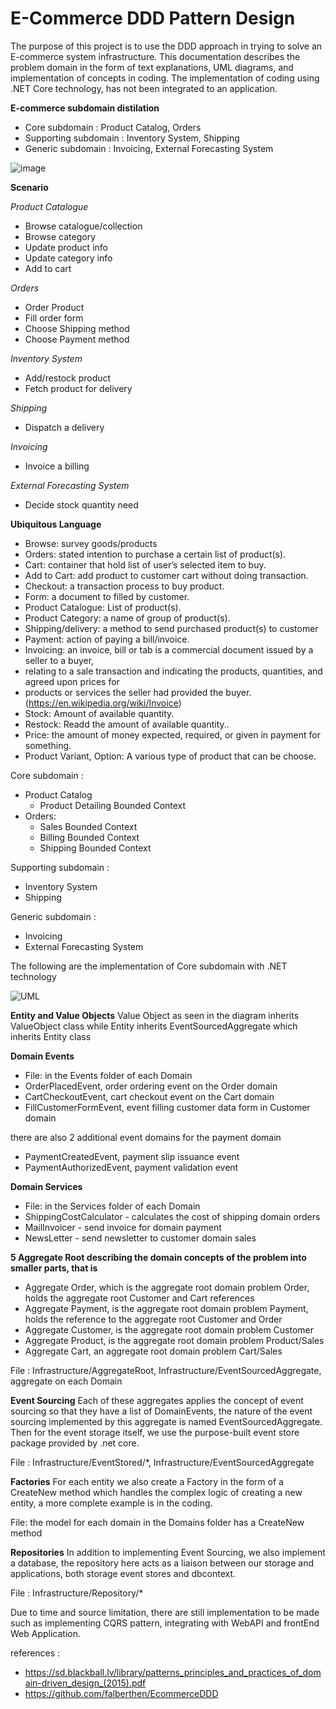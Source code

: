 # E-Commerce DDD Pattern Design

The purpose of this project is to use the DDD approach in trying to solve an E-commerce system infrastructure. This documentation describes the problem domain in the form of text explanations, UML diagrams, and implementation of concepts in coding. The implementation of coding using .NET Core technology, has not been integrated to an application.

__E-commerce subdomain distilation__
- Core subdomain : Product Catalog, Orders
- Supporting subdomain : Inventory System, Shipping
- Generic subdomain : Invoicing, External Forecasting System

![image](https://user-images.githubusercontent.com/71873035/172210235-b2c71c6c-ac3d-4832-b1f8-c0f5813aceff.png)


__Scenario__

_Product Catalogue_
- Browse catalogue/collection
- Browse category
- Update product info
- Update category info
- Add to cart

_Orders_
- Order Product
- Fill order form
- Choose Shipping method
- Choose Payment method

_Inventory System_
- Add/restock product
- Fetch product for delivery

_Shipping_
- Dispatch a delivery

_Invoicing_
- Invoice a billing

_External Forecasting System_
- Decide stock quantity need


__Ubiquitous Language__
- Browse: survey goods/products
- Orders: stated intention to purchase a certain list of product(s).
- Cart: container that hold list of user’s selected item to buy.
- Add to Cart: add product to customer cart without doing transaction.
- Checkout: a transaction process to buy product.
- Form: a document to filled by customer.
- Product Catalogue: List of product(s).
- Product Category: a name of group of product(s).
- Shipping/delivery: a method to send purchased product(s) to customer
- Payment: action of paying a bill/invoice.
- Invoicing: an invoice, bill or tab is a commercial document issued by a seller to a buyer,
- relating to a sale transaction and indicating the products, quantities, and agreed upon prices for
- products or services the seller had provided the buyer.(https://en.wikipedia.org/wiki/Invoice)
- Stock: Amount of available quantity.
- Restock: Readd the amount of available quantity..
- Price: the amount of money expected, required, or given in payment for something.
- Product Variant, Option: A various type of product that can be choose.


Core subdomain : 
  - Product Catalog
    - Product Detailing Bounded Context
  - Orders:
    - Sales Bounded Context
    - Billing Bounded Context
    - Shipping Bounded Context

Supporting subdomain :  
  - Inventory System
  - Shipping

Generic subdomain :
  - Invoicing
  - External Forecasting System


The following are the implementation of Core subdomain with .NET technology


![UML](https://user-images.githubusercontent.com/71873035/172282963-5d273039-c444-410b-8ed7-ac7bb665d0e0.png)

__Entity and Value Objects__
Value Object as seen in the diagram inherits ValueObject class while Entity inherits EventSourcedAggregate which inherits Entity<TId> class

__Domain Events__
- File: in the Events folder of each Domain
- OrderPlacedEvent, order ordering event on the Order domain
- CartCheckoutEvent, cart checkout event on the Cart domain
- FillCustomerFormEvent, event filling customer data form in Customer domain

there are also 2 additional event domains for the payment domain
- PaymentCreatedEvent, payment slip issuance event
- PaymentAuthorizedEvent, payment validation event

__Domain Services__
- File: in the Services folder of each Domain
- ShippingCostCalculator - calculates the cost of shipping domain orders
- MailInvoicer - send invoice for domain payment
- NewsLetter - send newsletter to customer domain sales

__5 Aggregate Root describing the domain concepts of the problem into smaller parts, that is__
- Aggregate Order, which is the aggregate root domain problem Order, holds the aggregate root Customer and Cart references
- Aggregate Payment, is the aggregate root domain problem Payment, holds the reference to the aggregate root Customer and Order
- Aggregate Customer, is the aggregate root domain problem Customer
- Aggregate Product, is the aggregate root domain problem Product/Sales
- Aggregate Cart, an aggregate root domain problem Cart/Sales

File : Infrastructure/AggregateRoot, Infrastructure/EventSourcedAggregate, aggregate on each Domain

__Event Sourcing__
Each of these aggregates applies the concept of event sourcing so that they have a list of DomainEvents, the nature of the event sourcing implemented by this aggregate is named EventSourcedAggregate. Then for the event storage itself, we use the purpose-built event store package provided by .net core.

  File : Infrastructure/EventStored/*, Infrastructure/EventSourcedAggregate

__Factories__
For each entity we also create a Factory in the form of a CreateNew method which handles the complex logic of creating a new entity, a more complete example is in the coding.

  File: the model for each domain in the Domains folder has a CreateNew method

__Repositories__
In addition to implementing Event Sourcing, we also implement a database, the repository here acts as a liaison between our storage and applications, both storage event stores and dbcontext.

  File : Infrastructure/Repository/*

Due to time and source limitation, there are still implementation to be made such as implementing CQRS pattern, integrating with WebAPI and frontEnd Web Application.



references : 
- https://sd.blackball.lv/library/patterns_principles_and_practices_of_domain-driven_design_(2015).pdf
- https://github.com/falberthen/EcommerceDDD
